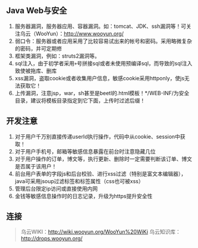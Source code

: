 ## Java Web与安全
1. 服务器漏洞，服务器应用、容器漏洞。如：tomcat、JDK、ssh漏洞等！可关注乌云（WooYun）：http://www.wooyun.org/
2. 弱口令：服务器或者应用采用了比较容易试出来的帐号和密码。采用略微复杂的密码，并可定期修
3. 框架类漏洞，例如：struts2漏洞等。
4. sql注入，由于初学者采用`+`号拼接sql或者未使用预编译sql，而导致的sql注入致使被拖库、删库
5. xss漏洞，盗取cookie或者收集用户信息，敏感cookie采用httponly，使js无法获取它！
6. 上传漏洞，注意jsp，war，sh甚至是beetl的.html模板！*/WEB-INF/为安全目录，建议将模板目录指定到它下面，上传时过滤后缀！

## 开发注意
1. 对于用户千万别直接传递userId执行操作，代码中从cookie、session中获取！
2. 对于用户手机号，邮箱等敏感信息暴露在前台时注意隐藏几位
3. 对于用户操作的订单，博文等，执行更新、删除时一定需要判断该订单、博文是否属于该用户！
4. 前台用户表单的字段js和后台校验、进行xss过滤（特别是富文本编辑器），java可采用jsoup过滤标签和标签属性（css也可被xss）
5. 管理后台限定ip访问或直接使用内网
6. 金钱等敏感信息操作时的日志记录，升级为https提升安全性

## 连接
>乌云WIKI：http://wiki.wooyun.org/WooYun%20WiKi
>乌云知识库：http://drops.wooyun.org/